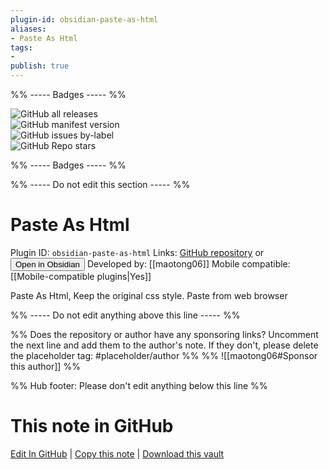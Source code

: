 ```yaml
---
plugin-id: obsidian-paste-as-html
aliases:
- Paste As Html
tags: 
- 
publish: true
---
```


%% ----- Badges ----- %%

![GitHub all releases](https://img.shields.io/github/downloads/maotong06/obsidian-paste-as-html-plugin/total?color=573E7A&logo=github&style=for-the-badge)   
![GitHub manifest version](https://img.shields.io/github/manifest-json/v/maotong06/obsidian-paste-as-html-plugin?color=573E7A&logo=github&style=for-the-badge)   
![GitHub issues by-label](https://img.shields.io/github/issues/maotong06/obsidian-paste-as-html-plugin/help%20wanted?color=573E7A&logo=github&style=for-the-badge)   
![GitHub Repo stars](https://img.shields.io/github/stars/maotong06/obsidian-paste-as-html-plugin?color=573E7A&logo=github&style=for-the-badge)

%% ----- Badges ----- %%

%% ----- Do not edit this section ----- %%

# Paste As Html

Plugin ID: `obsidian-paste-as-html`
Links: [GitHub repository](https://github.com/maotong06/obsidian-paste-as-html-plugin) or [<button id=HH>Open in Obsidian</button>](obsidian://show-plugin?id=obsidian-paste-as-html)
Developed by: [[maotong06]]
Mobile compatible: [[Mobile-compatible plugins|Yes]]

Paste As Html, Keep the original css style. Paste from web browser

%% ----- Do not edit anything above this line ----- %% 

%% Does the repository or author have any sponsoring links? Uncomment the next line and add them to the author's note. If they don't, please delete the placeholder tag: #placeholder/author %%
%% ![[maotong06#Sponsor this author]] %%

%% Hub footer: Please don't edit anything below this line %%

# This note in GitHub

<span class="git-footer">[Edit In GitHub](https://github.dev/obsidian-community/obsidian-hub/blob/main/02%20-%20Community%20Expansions/02.05%20All%20Community%20Expansions/Plugins/obsidian-paste-as-html.md "git-hub-edit-note") | [Copy this note](https://raw.githubusercontent.com/obsidian-community/obsidian-hub/main/02%20-%20Community%20Expansions/02.05%20All%20Community%20Expansions/Plugins/obsidian-paste-as-html.md "git-hub-copy-note") | [Download this vault](https://github.com/obsidian-community/obsidian-hub/archive/refs/heads/main.zip "git-hub-download-vault") </span>
